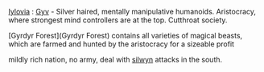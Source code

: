 [Iylovia](Iylovia) : [Gyv](Gyv) - Silver haired, mentally manipulative humanoids. Aristocracy, where strongest mind controllers are at the top. Cutthroat society.

[Gyrdyr Forest](Gyrdyr Forest) contains all varieties of magical beasts, which are farmed and hunted by the aristocracy for a sizeable profit

mildly rich nation, no army, deal with [silwyn](Silwyn) attacks in the south.


